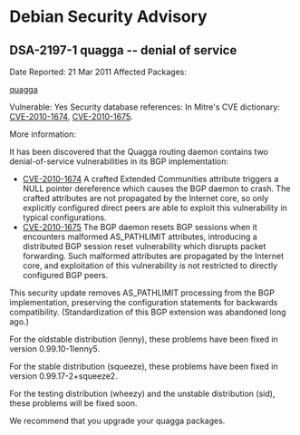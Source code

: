 
Debian Security Advisory
========================


DSA-2197-1 quagga -- denial of service
--------------------------------------



Date Reported:
21 Mar 2011
Affected Packages:

[quagga](https://packages.debian.org/src:quagga)

Vulnerable:
Yes
Security database references:
In Mitre's CVE dictionary: [CVE-2010-1674](https://security-tracker.debian.org/tracker/CVE-2010-1674), [CVE-2010-1675](https://security-tracker.debian.org/tracker/CVE-2010-1675).  

More information:

It has been discovered that the Quagga routing daemon contains two
denial-of-service vulnerabilities in its BGP implementation:


* [CVE-2010-1674](https://security-tracker.debian.org/tracker/CVE-2010-1674)
A crafted Extended Communities attribute triggers a NULL
 pointer dereference which causes the BGP daemon to crash.
 The crafted attributes are not propagated by the Internet
 core, so only explicitly configured direct peers are able
 to exploit this vulnerability in typical configurations.
* [CVE-2010-1675](https://security-tracker.debian.org/tracker/CVE-2010-1675)
The BGP daemon resets BGP sessions when it encounters
 malformed AS\_PATHLIMIT attributes, introducing a distributed
 BGP session reset vulnerability which disrupts packet
 forwarding. Such malformed attributes are propagated by the
 Internet core, and exploitation of this vulnerability is not
 restricted to directly configured BGP peers.


This security update removes AS\_PATHLIMIT processing from the BGP
implementation, preserving the configuration statements for backwards
compatibility. (Standardization of this BGP extension was abandoned
long ago.)


For the oldstable distribution (lenny), these problems have been fixed
in version 0.99.10-1lenny5.


For the stable distribution (squeeze), these problems have been fixed
in version 0.99.17-2+squeeze2.


For the testing distribution (wheezy) and the unstable distribution
(sid), these problems will be fixed soon.


We recommend that you upgrade your quagga packages.





